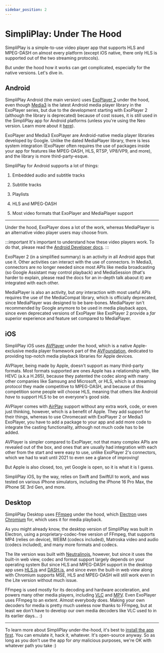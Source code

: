 ```yaml
---
sidebar_position: 2
---
```


# SimpliPlay: Under The Hood
SimpliPlay is a simple-to-use video player app that supports HLS and MPEG-DASH on almost every platform (except iOS native, there only HLS is supported out of the two streaming protocols).

But under the hood how it works can get complicated, especially for the native versions. Let's dive in.

## Android
SimpliPlay Android (the main version) uses [ExoPlayer 2](https://github.com/google/ExoPlayer) under the hood, even though [Media3](https://developer.android.com/media/media3) is the latest Android media player library in the ExoPlayer series, but due to the development starting with ExoPlayer 2 (although the library is deprecated) because of cost issues, it is still used in the SimpliPlay app for Android platforms (unless you're using the Neo version. Learn more about it [here](/docs/docs/General/two-versions/)).

ExoPlayer and Media3 ExoPlayer are Android-native media player libraries developed by Google. Unlike the dated MediaPlayer library, there is less system integration (ExoPlayer often
requires the use of packages inside your app for features like MPEG-DASH, HLS, RTSP, VP8/VP9, and more), and the library is more third-party-esque.

SimpliPlay for Android supports a lot of things:

1. Embedded audio and subtitle tracks

2. Subtitle tracks
  
3. Playlists

4. HLS and MPEG-DASH
  
5. Most video formats that ExoPlayer and MediaPlayer support
______________

Under the hood, ExoPlayer does a lot of the work, whereas MediaPlayer is an alternative video player users may choose from. 

:::important
It's important to understand how these video players work.
To do that, please read the [Android Developer docs](https://developer.android.com/media/audio-and-video).
:::

ExoPlayer 2 (in a simplified summary) is an activity in all Android apps that use it. Other activities can interact with the use of connectors. In Media3, connectors are no longer needed
since most APIs like media broadcasting (so Google Assistant may control playback) and MediaSession (that's harder to explain, please read the docs for an in-depth talk abaout it) are
integrated with each other.

MediaPlayer is also an activity, but *any* interaction with most useful APIs requires the use of the MediaCompat library, which is officially deprecated, since MediaPlayer was designed to be bare-bones. MediaPlayer isn't recommended by
Google anymore to be used in media playback apps, since even deprecated versions of ExoPlayer like ExoPlayer 2 provide a *far* superior experience and feature set compared to MediaPlayer.

## iOS
SimpliPlay iOS uses [AVPlayer](https://developer.apple.com/documentation/avfoundation/avplayer/) under the hood, which is a native Apple-exclusive media player framework part of the
[AVFoundation](https://developer.apple.com/documentation/avfoundation/), dedicated to providing top-notch media playback libraries for Apple devices.

AVPlayer, being made by Apple, doesn't support as many third-party formats. Most formats supported are ones Apple has a relationship with, like HEVC (a.k.a H.265), because they patented the codec along
with many other companies like Samsung and Microsoft, or HLS, which is a streaming protocol they made competitive to MPEG-DASH, and because of this competition some people will choose
HLS, meaning that others like Android *have* to support HLS to be on everyone's good side.

AVPlayer comes with [AirPlay](https://www.apple.com/airplay/) support without any extra work, code, or even just thinking, however, which is a benefit of Apple. They add support for their things, whereas to use
Chromecast with ExoPlayer 2 or Media3 ExoPlayer, you have to add a package to your app and add more code to integrate the casting functionality, although not much code has to be added.

AVPlayer is simpler compared to ExoPlayer, not that many complex APIs are revealed out of the box, and ones that are usually had integration with each other from the start and were easy to
use, unlike ExoPlayer 2's connectors, which we had to wait until 2021 to even see a glance of improving!

But Apple is also closed, too, yet Google is open, so it is what it is I guess.

SimpliPlay iOS, by the way, relies on Swift and SwiftUI to work, and was tested on various iPhone simulators, including the iPhone 16 Pro Max, the iPhone SE 3rd Gen, and more.

## Desktop
SimpliPlay Desktop uses [FFmpeg](https://ffmpeg.org) under the hood, which [Electron](https://electronjs.org) uses [Chromium](https://www.chromium.org/) for, which uses it for media playback.

As you might already know, the desktop version of SimpliPlay was built in Electron, using a proprietary-codec-free version of FFmpeg, that supports MP4 (relies on device), WEBM (codecs
included), Matroska video and audio (codecs included), and many more formats and codecs.

The lite version was built with [Neutralinojs](https://neutralino.js.org/), however, but since it uses the built-in web view, codec and format support largely depends on your operating system
But since HLS and MPEG-DASH support in the desktop app uses [HLS.js](https://github.com/video-dev/hls.js) and [DASH.js](https://github.com/Dash-Industry-Forum/dash.js), and since
even the built-in web view along with Chromium supports MSE, HLS and MPEG-DASH will still work even in the Lite version without much issue.

FFmpeg is used mostly for its decoding and hardware acceleration, and powers many other media players, including [VLC](https://www.videolan.org/vlc/) and [MPV](https://mpv.io/).
Even ExoPlayer uses FFmpeg to an extent. Almost everybody does. Making your own decoders for media is pretty much useless now thanks to FFmpeg, but at least we don't
have to develop our own media decoders like VLC used to in its earlier days... :)

_____________

To learn more about SimpliPlay under-the-hood, it's best to [install the app first](/docs/docs/General/user-install/).
You can emulate it, hack it, whatever. It's open-source anyway. So as long as you don't use the app for *any* malicious purposes, we're OK with whatever path you take :)
